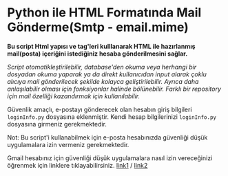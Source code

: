 # Python ile HTML Formatında Mail Gönderme(Smtp - email.mime)

**Bu script Html yapısı ve tag'leri kulllanarak HTML ile hazırlanmış mail(posta) içeriğini istediğiniz hesaba gönderilmesini sağlar.**

*Script otomatikleştirilebilir, database'den okuma veya herhangi bir dosyadan okuma yaparak ya da direkt kullanıcıdan input alarak çoklu alıcıya mail gönderilecek şekilde kolayca geliştirilebilir.
Ayrıca daha anlaşılabilir olması için fonksiyonlar halinde bölünebilir. Farklı bir repository için mail özelliği kazandırmak için kullanılabilir.*

Güvenlik amaçlı, e-postayı gönderecek olan hesabın giriş bilgileri `loginInfo.py` dosyasına eklenmiştir. Kendi hesap bilgilerinizi `loginInfo.py` dosyasına girmeniz gerekmektedir.

Not: Bu script'i kullanabilmek için e-posta hesabınızda güvenliği düşük uygulamalara izin vermeniz gerekmektedir.

Gmail hesabınız için güvenliği düşük uygulamalara nasıl izin vereceğinizi öğrenmek için linklere tıklayabilirsiniz.
[link1](https://support.google.com/mail/answer/7126229) / [link2](https://support.google.com/accounts/answer/6010255)
